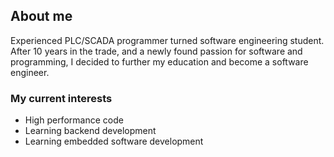 ## About me
Experienced PLC/SCADA programmer turned software engineering student. After 10 years in the trade, and a newly found passion for software and programming, I decided to further my education and become a software engineer.

### My current interests
- High performance code
- Learning backend development
- Learning embedded software development




<!--
**Remi-Godin/Remi-Godin** is a ✨ _special_ ✨ repository because its `README.md` (this file) appears on your GitHub profile.

Here are some ideas to get you started:

- 🔭 I’m currently working on ...
- 🌱 I’m currently learning ...
- 👯 I’m looking to collaborate on ...
- 🤔 I’m looking for help with ...
- 💬 Ask me about ...
- 📫 How to reach me: ...
- 😄 Pronouns: ...
- ⚡ Fun fact: ...
-->
